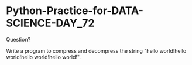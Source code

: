 # Python-Practice-for-DATA-SCIENCE-DAY_72
Question?

Write a program to compress and decompress the string "hello world!hello world!hello world!hello world!".
